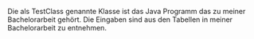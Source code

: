Die als TestClass genannte Klasse ist das Java Programm das zu meiner Bachelorarbeit gehört. Die Eingaben sind aus den Tabellen in meiner Bachelorarbeit zu entnehmen. 
